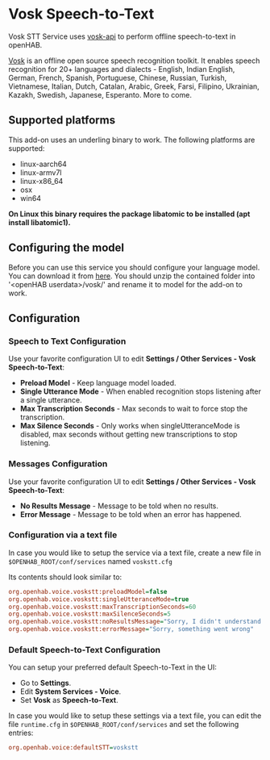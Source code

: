 # Vosk Speech-to-Text

Vosk STT Service uses [vosk-api](https://github.com/alphacep/vosk-api) to perform offline speech-to-text in openHAB.

[Vosk](https://alphacephei.com/vosk/) is an offline open source speech recognition toolkit.
It enables speech recognition for 20+ languages and dialects - English, Indian English, German, French, Spanish, Portuguese, Chinese, Russian, Turkish, Vietnamese, Italian, Dutch, Catalan, Arabic, Greek, Farsi, Filipino, Ukrainian, Kazakh, Swedish, Japanese, Esperanto.
More to come.

## Supported platforms

This add-on uses an underling binary to work.
The following platforms are supported:

- linux-aarch64
- linux-armv7l
- linux-x86_64
- osx
- win64

**On Linux this binary requires the package libatomic to be installed (apt install libatomic1).**

## Configuring the model

Before you can use this service you should configure your language model.
You can download it from [here](https://alphacephei.com/vosk/models).
You should unzip the contained folder into '\<openHAB userdata\>/vosk/' and rename it to model for the add-on to work.

## Configuration

### Speech to Text Configuration

Use your favorite configuration UI to edit **Settings / Other Services - Vosk Speech-to-Text**:

- **Preload Model** - Keep language model loaded.
- **Single Utterance Mode** - When enabled recognition stops listening after a single utterance.
- **Max Transcription Seconds** - Max seconds to wait to force stop the transcription.
- **Max Silence Seconds** - Only works when singleUtteranceMode is disabled, max seconds without getting new transcriptions to stop listening.

### Messages Configuration

Use your favorite configuration UI to edit **Settings / Other Services - Vosk Speech-to-Text**:

- **No Results Message** - Message to be told when no results.
- **Error Message** - Message to be told when an error has happened.

### Configuration via a text file

In case you would like to setup the service via a text file, create a new file in `$OPENHAB_ROOT/conf/services` named `voskstt.cfg`

Its contents should look similar to:

```ini
org.openhab.voice.voskstt:preloadModel=false
org.openhab.voice.voskstt:singleUtteranceMode=true
org.openhab.voice.voskstt:maxTranscriptionSeconds=60
org.openhab.voice.voskstt:maxSilenceSeconds=5
org.openhab.voice.voskstt:noResultsMessage="Sorry, I didn't understand you"
org.openhab.voice.voskstt:errorMessage="Sorry, something went wrong"
```

### Default Speech-to-Text Configuration

You can setup your preferred default Speech-to-Text in the UI:

- Go to **Settings**.
- Edit **System Services - Voice**.
- Set **Vosk** as **Speech-to-Text**.

In case you would like to setup these settings via a text file, you can edit the file `runtime.cfg` in `$OPENHAB_ROOT/conf/services` and set the following entries:

```ini
org.openhab.voice:defaultSTT=voskstt
```
